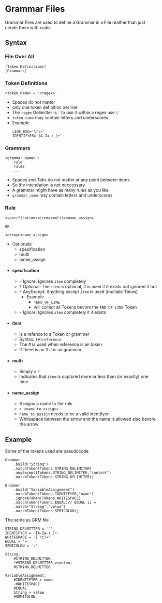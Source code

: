 # Grammar Files
Grammar Files are used to define a Grammar in a File reather than just cerate them with code.

## Syntax
### File Over All
```
[Token Definitions]
[Grammars]
```
### Token Definitions
```
<token_name> = '<regex>'
```

 - Spaces do not matter
 - only one token definition per line
 - The `regex` Delimitter is `'` to use it within a regex use `\'`
 - `token_name` may contain letters and underscores
 - Example
	```
	LINE_END='\r\n'
	IDENTIFYER='[A-Za-z_]+'
	```
### Grammars
```
<grammar_name> :
	rule
	rule2
	...
```
 - Spaces and Tabs do not matter at any point between items
 - So the intendation is not neccessary
 - A grammar might have as many rules as you like
 - `grammar_name` may contain letters and underscores

### Rule
```
<specification><item><multi><name_assign>

OR

<array><name_assign>
```

 - Optionals:
	 - specification
	 - multi
	 - name_assign
 - #### specification
	 - `~` Ignore: Ignores `item` completely
	 - `?` Optional: The `item` is optional, it is used if it exists but ignored if not
	 - `*` AnyExcept: Anything except `item` is used (multiple Times)
		 - Example
			 - `*END_OF_LINE` 
			 - will collect all Tokens bevore the `END OF LINE` Token
	 - `~` Ignore: Ignores `item` completely it it exists
 - #### item
	 - is a refence to a Token or grammar
	 - Syntax: `[#]reference`
	 - The # is used when reference is an token
	 - If there is no # it is an grammar
 - #### multi
	 - Simply a `*`
	 - Indicates that `item` is captured more or less than (or exactly) one time
 - #### name_assign
	 - Assigns a name to the rule
	 - `> <name_to_assign>`
	 - `name_to_assign` needs to be a valid identifyer
	 - Whitespace between the arrow and the name is allowed also bevore the arrow

## Example
Some of the tokens used are pseudocode

    Grammer
	    .build("String")
	    .matchToken(Tokens.STRING_DELIMITER)
	    .anyExcept(Tokens.STRING_DELIMITER,"content")
	    .matchToken(Tokens.STRING_DELIMITER);

    Grammer
	    .build("VariableAssignment")
	    .matchToken(Tokens.IDENTIFYER,"name")
	    .ignoreToken(Tokens.WHITESPACE)
	    .matchToken(Tokens.EQUAL)// EQUAL is =
	    .match("String","value")
	    .matchToken(Tokens.SEMICOLON);
The same as GRM file

    STRING_DELMITTER = '"'
    IDENTIFYER = '[A-Za-z_]+'
    WHITESPACE = '[ \t]+'
    EQUAL = '='
    SEMICOLON = ';'
    
    String:
	    #STRING_DELMITTER
	    *#STRING_DELMITTER >content
	    #STRING_DELMITTER
    
    VariableAssignment:
	    #IDENTIFYER > name
	    ~#WHITESPACE
	    #EQUAL
	    String > value
	    #SEMICOLON
	    
	    

<!--stackedit_data:
eyJoaXN0b3J5IjpbNTAyODk0OTY5LDczMDkxMjM2OCwtMTI1MD
AzMzA2Ml19
-->